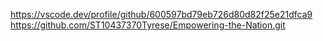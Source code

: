 https://vscode.dev/profile/github/600597bd79eb726d80d82f25e21dfca9
https://github.com/ST10437370Tyrese/Empowering-the-Nation.git 
